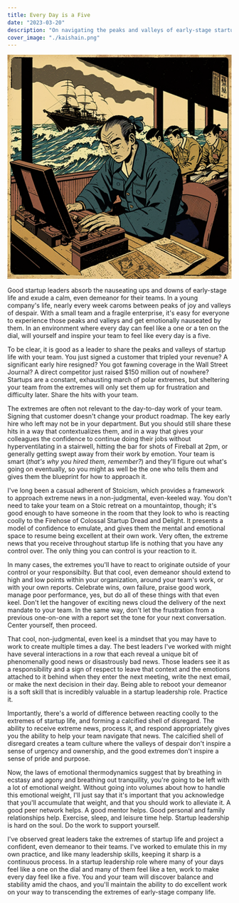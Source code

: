 ```yaml
---
title: Every Day is a Five
date: "2023-03-20"
description: "On navigating the peaks and valleys of early-stage startup life."
cover_image: "./kaishain.png"
---
```


![](./kaishain.png)

Good startup leaders absorb the nauseating ups and downs of early-stage life and exude a calm, even demeanor for their teams. In a young company's life, nearly every week caroms between peaks of joy and valleys of despair. With a small team and a fragile enterprise, it's easy for everyone to experience those peaks and valleys and get emotionally nauseated by them. In an environment where every day can feel like a one or a ten on the dial, will yourself and inspire your team to feel like every day is a five.

To be clear, it is good as a leader to share the peaks and valleys of startup life with your team. You just signed a customer that tripled your revenue? A significant early hire resigned? You got fawning coverage in the Wall Street Journal? A direct competitor just raised $150 million out of nowhere? Startups are a constant, exhausting march of polar extremes, but sheltering your team from the extremes will only set them up for frustration and difficulty later. Share the hits with your team.

The extremes are often not relevant to the day-to-day work of your team. Signing that customer doesn't change your product roadmap. The key early hire who left may not be in your department. But you should still share these hits in a way that contextualizes them, and in a way that gives your colleagues the confidence to continue doing their jobs without hyperventilating in a stairwell, hitting the bar for shots of Fireball at 2pm, or generally getting swept away from their work by emotion. Your team is smart (_that's why you hired them, remember?_) and they'll figure out what's going on eventually, so you might as well be the one who tells them and gives them the blueprint for how to approach it.

I've long been a casual adherent of Stoicism, which provides a framework to approach extreme news in a non-judgmental, even-keeled way. You don't need to take your team on a Stoic retreat on a mountaintop, though; it's good enough to have someone in the room that they look to who is reacting coolly to the Firehose of Colossal Startup Dread and Delight. It presents a model of confidence to emulate, and gives them the mental and emotional space to resume being excellent at their own work. Very often, the extreme news that you receive throughout startup life is nothing that you have any control over. The only thing you can control is your reaction to it.

In many cases, the extremes you'll have to react to originate outside of your control or your responsibilty. But that cool, even demeanor should extend to high and low points within your organization, around your team's work, or with your own reports. Celebrate wins, own failure, praise good work, manage poor performance, yes, but do all of these things with that even keel. Don't let the hangover of exciting news cloud the delivery of the next mandate to your team. In the same way, don't let the frustration from a previous one-on-one with a report set the tone for your next conversation. Center yourself, then proceed.

That cool, non-judgmental, even keel is a mindset that you may have to work to create multiple times a day. The best leaders I've worked with might have several interactions in a row that each reveal a unique bit of phenomenally good news or disastrously bad news. Those leaders see it as a responsibility and a sign of respect to leave that context and the emotions attached to it behind when they enter the next meeting, write the next email, or make the next decision in their day. Being able to reboot your demeanor is a soft skill that is incredibly valuable in a startup leadership role. Practice it.

Importantly, there's a world of difference between reacting coolly to the extremes of startup life, and forming a calcified shell of disregard. The ability to receive extreme news, process it, and respond appropriately gives you the ability to help your team navigate that news. The calcified shell of disregard creates a team culture where the valleys of despair don't inspire a sense of urgency and ownership, and the good extremes don't inspire a sense of pride and purpose.

Now, the laws of emotional thermodynamics suggest that by breathing in ecstasy and agony and breathing out tranquility, you're going to be left with a lot of emotional weight. Without going into volumes about how to handle this emotional weight, I'll just say that it's important that you acknowledge that you'll accumulate that weight, and that you should work to alleviate it. A good peer network helps. A good mentor helps. Good personal and family relationships help. Exercise, sleep, and leisure time help. Startup leadership is hard on the soul. Do the work to support yourself.

I've observed great leaders take the extremes of startup life and project a confident, even demeanor to their teams. I've worked to emulate this in my own practice, and like many leadership skills, keeping it sharp is a continuous process. In a startup leadership role where many of your days feel like a one on the dial and many of them feel like a ten, work to make every day feel like a five. You and your team will discover balance and stability amid the chaos, and you'll maintain the ability to do excellent work on your way to transcending the extremes of early-stage company life.